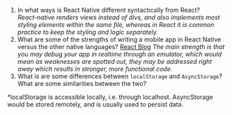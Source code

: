 1. In what ways is React Native different syntactically from React?  
*React-native renders views instead of divs, and also implements most styling elements within the same file, whereas in React it is common practice to keep the styling and logic separately.*     
1. What are some of the strengths of writing a mobile app in React Native versus the other native languages? [React Blog](https://reactjs.org/blog/2015/03/26/introducing-react-native.html)
*The main strength is that you may debug your app in realtime through an emulator, which would mean as weaknesses are spotted out, they may be addressed right away which results in stronger, more functional code.*
1. What is are some differences between `localStorage` and `AsyncStorage`? What are some similarities between the two?

*localStorage is accessible locally, i.e. through localhost.  AsyncStorage would be stored remotely, and is usually used to persist data.